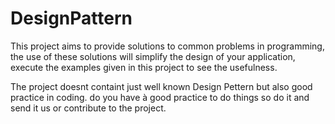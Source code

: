 DesignPattern
=============
This project aims to provide solutions to common problems in programming, the use of these solutions will simplify the design of your application, execute the examples given in this project to see the usefulness.

The project doesnt containt just well known Design Pettern but also good practice in coding. do you have à good practice to do things so do it and send it us or contribute to the project.
